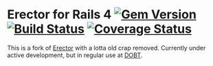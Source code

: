 Erector for Rails 4 [![Gem Version](https://badge.fury.io/rb/erector-rails4.png)](http://badge.fury.io/rb/erector-rails4) [![Build Status](https://travis-ci.org/adamjacobbecker/erector-rails4.png?branch=master)](https://travis-ci.org/adamjacobbecker/erector-rails4) [![Coverage Status](https://coveralls.io/repos/adamjacobbecker/erector-rails4/badge.png)](https://coveralls.io/r/adamjacobbecker/erector-rails4)
=====

This is a fork of [Erector](https://github.com/erector/erector) with a lotta old crap removed. Currently under active development, but in regular use at [DOBT](https://www.github.com/dobtco).
